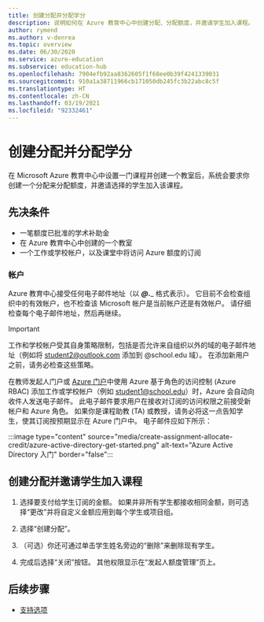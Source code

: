 ```yaml
---
title: 创建分配并分配学分
description: 说明如何在 Azure 教育中心中创建分配、分配额度，并邀请学生加入课程。
author: rymend
ms.author: v-denrea
ms.topic: overview
ms.date: 06/30/2020
ms.service: azure-education
ms.subservice: education-hub
ms.openlocfilehash: 7904efb92aa8362605f1f68ee0b39f4241339031
ms.sourcegitcommit: 910a1a38711966cb171050db245fc3b22abc8c5f
ms.translationtype: HT
ms.contentlocale: zh-CN
ms.lasthandoff: 03/19/2021
ms.locfileid: "92332461"
---
```

# <a name="create-an-assignment-and-allocate-credit"></a>创建分配并分配学分

在 Microsoft Azure 教育中心中设置一门课程并创建一个教室后，系统会要求你创建一个分配来分配额度，并邀请选择的学生加入该课程。

## <a name="prerequisites"></a>先决条件

- 一笔额度已批准的学术补助金
- 在 Azure 教育中心中创建的一个教室
- 一个工作或学校帐户，以及课堂中将访问 Azure 额度的订阅

### <a name="accounts"></a>帐户

Azure 教育中心接受任何电子邮件地址（以 _____@___.___ 格式表示）。 它目前不会检查组织中的有效帐户，也不检查该 Microsoft 帐户是当前帐户还是有效帐户。 请仔细检查每个电子邮件地址，然后再继续。

> [!IMPORTANT]
> 工作和学校帐户受其自身策略限制，包括是否允许来自组织以外的域的电子邮件地址（例如将 student2@outlook.com 添加到 @school.edu 域）。 在添加新用户之前，请务必检查这些策略。

在教师发起人门户或 [Azure 门户](https://portal.azure.com)中使用 Azure 基于角色的访问控制 (Azure RBAC) 添加工作或学校帐户（例如 student1@school.edu）时，Azure 会自动向收件人发送电子邮件。 此电子邮件要求用户在接收对订阅的访问权限之前接受新帐户和 Azure 角色。 如果你是课程助教 (TA) 或教授，请务必将这一点告知学生，使其订阅按预期显示在 Azure 门户中。 电子邮件应如下所示：

:::image type="content" source="media/create-assignment-allocate-credit/azure-active-directory-get-started.png" alt-text="Azure Active Directory 入门" border="false":::

## <a name="create-an-assignment-and-invite-students-to-the-course"></a>创建分配并邀请学生加入课程

1. 选择要支付给学生订阅的金额。 如果并非所有学生都接收相同金额，则可选择“更改”并将自定义金额应用到每个学生或项目组。

1. 选择“创建分配”。
1. （可选）你还可通过单击学生姓名旁边的“删除”来删除现有学生。
1. 完成后选择“关闭”按钮。 其他权限显示在“发起人额度管理”页上。

## <a name="next-steps"></a>后续步骤

- [支持选项](educator-service-desk.md)
